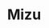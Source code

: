 ---
codehost: https://github.com/up9inc/mizu
logohandle: getmizuio
sort: mizu
title: Mizu
twitter: https://x.com/up9inc
website: https://getmizu.io/
---